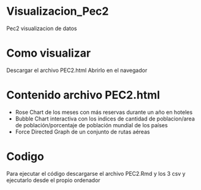 # Visualizacion_Pec2
Pec2 visualizacion de datos 

# Como visualizar
Descargar el archivo PEC2.html 
Abrirlo en el navegador

# Contenido archivo PEC2.html
- Rose Chart de los meses con más reservas durante un año en hoteles
- Bubble Chart interactiva con los indices de cantidad de poblacion/area de población/porcentaje de población mundial de los países
- Force Directed Graph de un conjunto de rutas aéreas

# Codigo
Para ejecutar el código descargarse el archivo PEC2.Rmd y los 3 csv y ejecutarlo desde el propio ordenador

